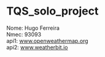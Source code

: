 # TQS_solo_project

Nome: Hugo Ferreira \
Nmec: 93093 \
api1: www.openweathermap.org \
api2: www.weatherbit.io
